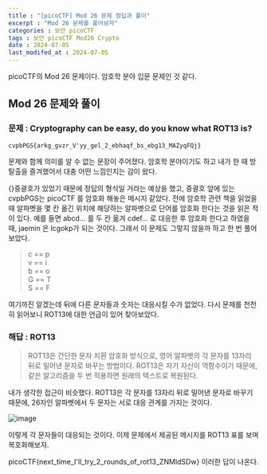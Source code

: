 ```yaml
---
title : "[picoCTF] Mod 26 문제 정답과 풀이"
excerpt : "Mod 26 문제를 풀어보자"
categories : 보안 picoCTF
tags : 보안 picoCTF Mod26 Crypto
date : 2024-07-05
last_modifed_at : 2024-07-05
---
```

picoCTF의 Mod 26 문제이다. 암호학 분야 입문 문제인 것 같다.

## Mod 26 문제와 풀이
### 문제 : Cryptography can be easy, do you know what ROT13 is?
`cvpbPGS{arkg_gvzr_V'yy_gel_2_ebhaqf_bs_ebg13_MAZyqFQj}`<br>

문제와 함께 의미를 알 수 없는 문장이 주어졌다. 암호학 분야이기도 하고 내가 한 때 방탈출을 즐겨했어서 대충 어떤 느낌인지는 감이 왔다.

{}중괄호가 있었기 때문에 정답의 형식일 거라는 예상을 했고, 중괄호 앞에 있는 cvpbPGS는 picoCTF 를 암호화 해놓은 메시지 같았다. 전에 암호학 관련 책을 읽었을 때 알파벳을 몇 칸 옮긴 위치에 해당하는 알파벳으로 단어를 암호화 한다는 것을 읽은 적이 있다. 예를 들면 abcd... 를 두 칸 옮겨 cdef... 로 대응한 후 암호화 한다고 하였을 때, jaemin 은 lcgokp가 되는 것이다. 그래서 이 문제도 그렇지 않을까 하고 한 번 풀어보았다.

> c == p<br>v == i <br> b == o <br> G == T <br> S == F

여기까진 알겠는데 뒤에 다른 문자들과 숫자는 대응시킬 수가 없었다. 다시 문제를 천천히 읽어보니 ROT13에 대한 언급이 있어 찾아보았다.

### 해답 : ROT13
> ROT13은 간단한 문자 치환 암호화 방식으로, 영어 알파벳의 각 문자를 13자리 뒤로 밀어낸 문자로 바꾸는 방법이다. ROT13은 자기 자신이 역함수이기 때문에, 같은 알고리즘을 두 번 적용하면 원래의 텍스트로 복원된다.

내가 생각한 접근이 비슷했다. ROT13은 각 문자를 13자리 뒤로 밀어낸 문자로 바꾸기 때문에, 26자인 알파벳에서 두 문자는 서로 대응 관계를 가지는 것이다.

![image](https://github.com/jjamming/jjamming.github.io/assets/162856159/670a7d10-4974-4d7b-9191-c9a288b6563d)

이렇게 각 문자들이 대응되는 것이다. 이제 문제에서 제공된 메시지를 ROT13 표를 보며 복호화해보자.

picoCTF{next_time_I'll_try_2_rounds_of_rot13_ZNMldSDw} 이러한 답이 나온다.